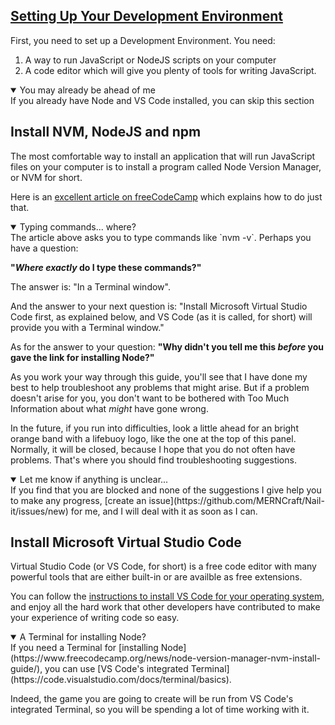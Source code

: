 <!-- Setting up your Development Environment -->
<section
  id="setting-up-your-development-environment"
  aria-labelledby="setting-up-your-development-environment"
  data-item="Setting Up Your Development Environment"
>
  <h2><a href="#setting-up-your-development-environment">Setting Up Your Development Environment</a></h2>
  
First, you need to set up a Development Environment. You need:

1. A way to run JavaScript or NodeJS scripts on your computer
2. A code editor which will give you plenty of tools for writing JavaScript.

<details class="tip" open>
<summary>You may already be ahead of me</summary>
If you already have Node and VS Code installed, you can skip this section

</details>

## Install NVM, NodeJS and npm

The most comfortable way to install an application that will run JavaScript files on your computer is to install a program called Node Version Manager, or NVM for short.

Here is an [excellent article on freeCodeCamp](https://www.freecodecamp.org/news/node-version-manager-nvm-install-guide/) which explains how to do just that.

<details class="trouble" open>
<summary>Typing commands... where?</summary>
The article above asks you to type commands like `nvm -v`. Perhaps you have a question:

**"*Where exactly* do I type these commands?"**

The answer is: "In a Terminal window".

And the answer to your next question is: "Install Microsoft Virtual Studio Code first, as explained below, and VS Code (as it is called, for short) will provide you with a Terminal window."

As for the answer to your question: **"Why didn't you tell me this *before* you gave the link for installing Node?"**

As you work your way through this guide, you'll see that I have done my best to help troubleshoot any problems that might arise. But if a problem doesn't arise for you, you don't want to be bothered with Too Much Information about what _might_ have gone wrong.

In the future, if you run into difficulties, look a little ahead for an bright orange band with a lifebuoy logo, like the one at the top of this panel. Normally, it will be closed, because I hope that you do not often have problems. That's where you should find troubleshooting suggestions.

</details>
<details class="feedback" open>
<summary>Let me know if anything is unclear...</summary>
If you find that you are blocked and none of the suggestions I give help you to make any progress, [create an issue](https://github.com/MERNCraft/Nail-it/issues/new) for me, and I will deal with it as soon as I can.

</details>

## Install Microsoft Virtual Studio Code

Virtual Studio Code (or VS Code, for short) is a free code editor with many powerful tools that are either built-in or are availble as free extensions.

You can follow the [instructions to install VS Code for your operating system](https://code.visualstudio.com/download), and enjoy all the hard work that other developers have contributed to make your experience of writing code so easy.

<details class="tip" open>
<summary>A Terminal for installing Node?</summary>
If you need a Terminal for [installing Node](https://www.freecodecamp.org/news/node-version-manager-nvm-install-guide/), you can use [VS Code's integrated Terminal](https://code.visualstudio.com/docs/terminal/basics).

Indeed, the game you are going to create will be run from VS Code's integrated Terminal, so you will be spending a lot of time working with it.

</details>
</section>
